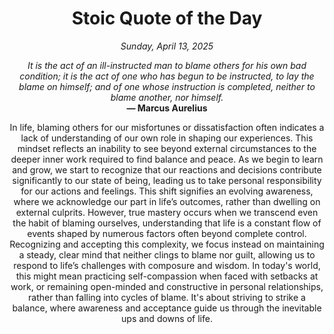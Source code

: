 <h1 align="center">Stoic Quote of the Day</h1>
<p align="center"><em><!--date-start-->Sunday, April 13, 2025<!--date-end--></em></p>
<p align="center">
    <em><!--START_SECTION:quote-text-->
It is the act of an ill-instructed man to blame others for his own bad condition; it is the act of one who has begun to be instructed, to lay the blame on himself; and of one whose instruction is completed, neither to blame another, nor himself.
<!--END_SECTION:quote-text--></em><br>
    <strong>— <!--START_SECTION:quote-author-->
Marcus Aurelius
<!--END_SECTION:quote-author--></strong>
</p>

<p align="center" style="max-width:600px;margin:0 auto;">
<!--START_SECTION:quote-interpretation-->
In life, blaming others for our misfortunes or dissatisfaction often indicates a lack of understanding of our own role in shaping our experiences. This mindset reflects an inability to see beyond external circumstances to the deeper inner work required to find balance and peace. As we begin to learn and grow, we start to recognize that our reactions and decisions contribute significantly to our state of being, leading us to take personal responsibility for our actions and feelings. This shift signifies an evolving awareness, where we acknowledge our part in life’s outcomes, rather than dwelling on external culprits. However, true mastery occurs when we transcend even the habit of blaming ourselves, understanding that life is a constant flow of events shaped by numerous factors often beyond complete control. Recognizing and accepting this complexity, we focus instead on maintaining a steady, clear mind that neither clings to blame nor guilt, allowing us to respond to life’s challenges with composure and wisdom. In today's world, this might mean practicing self-compassion when faced with setbacks at work, or remaining open-minded and constructive in personal relationships, rather than falling into cycles of blame. It's about striving to strike a balance, where awareness and acceptance guide us through the inevitable ups and downs of life.
<!--END_SECTION:quote-interpretation-->
</p>

